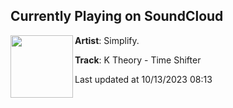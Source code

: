 ## Currently Playing on SoundCloud

[<img align="left" width="100" src="https://i1.sndcdn.com/artworks-LiozzyRzB4qRy4Ye-ZxyApg-t500x500.jpg">](https://soundcloud.com/simplifyrecs/k-theory-time-shifter)

**Artist**: Simplify. 

**Track**: K Theory - Time Shifter

Last updated at 10/13/2023 08:13
